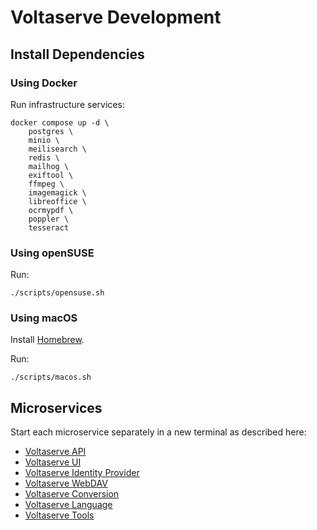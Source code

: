 # Voltaserve Development

## Install Dependencies

### Using Docker

Run infrastructure services:

```shell
docker compose up -d \
    postgres \
    minio \
    meilisearch \
    redis \
    mailhog \
    exiftool \
    ffmpeg \
    imagemagick \
    libreoffice \
    ocrmypdf \
    poppler \
    tesseract
```

### Using openSUSE

Run:

```shell
./scripts/opensuse.sh
```

### Using macOS

Install [Homebrew](https://brew.sh).

Run:

```shell
./scripts/macos.sh
```

## Microservices

Start each microservice separately in a new terminal as described here:

- [Voltaserve API](api/README.md)
- [Voltaserve UI](ui/README.md)
- [Voltaserve Identity Provider](idp/README.md)
- [Voltaserve WebDAV](webdav/README.md)
- [Voltaserve Conversion](conversion/README.md)
- [Voltaserve Language](language/README.md)
- [Voltaserve Tools](tools/README.md)
